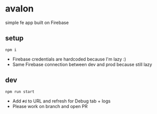 # avalon

simple fe app built on Firebase

## setup

```
npm i
```

- Firebase credentials are hardcoded because I'm lazy :)
- Same Firebase connection between dev and prod because still lazy

## dev

```
npm run start
```

- Add `#d` to URL and refresh for Debug tab + logs
- Please work on branch and open PR
